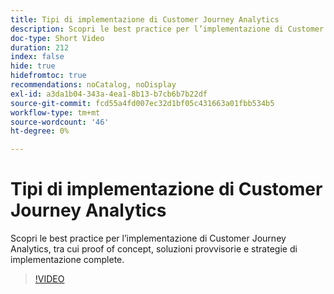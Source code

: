 ```yaml
---
title: Tipi di implementazione di Customer Journey Analytics
description: Scopri le best practice per l’implementazione di Customer Journey Analytics, tra cui proof of concept, soluzioni provvisorie e strategie di implementazione complete.
doc-type: Short Video
duration: 212
index: false
hide: true
hidefromtoc: true
recommendations: noCatalog, noDisplay
exl-id: a3da1b04-343a-4ea1-8b13-b7cb6b7b22df
source-git-commit: fcd55a4fd007ec32d1bf05c431663a01fbb534b5
workflow-type: tm+mt
source-wordcount: '46'
ht-degree: 0%

---
```


# Tipi di implementazione di Customer Journey Analytics

Scopri le best practice per l’implementazione di Customer Journey Analytics, tra cui proof of concept, soluzioni provvisorie e strategie di implementazione complete.

<!-- 62_S113_3442460_211_best-practices-for-implementing-customer-journey-analytics -->
>[!VIDEO](https://video.tv.adobe.com/v/3460074/?learn=on&enablevpops=true&captions=ita)
